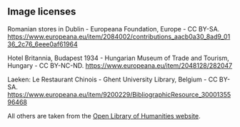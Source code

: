 ## Image licenses

Romanian stores in Dublin - Europeana Foundation, Europe - CC BY-SA.
https://www.europeana.eu/item/2084002/contributions_aacb0a30_8ad9_0136_2c76_6eee0af61964

Hotel Britannia, Budapest 1934 - Hungarian Museum of Trade and Tourism, Hungary - CC BY-NC-ND.
https://www.europeana.eu/item/2048128/282047

Laeken: Le Restaurant Chinois - Ghent University Library, Belgium - CC BY-SA.
https://www.europeana.eu/item/9200229/BibliographicResource_3000135596468

All others are taken from the [Open Library of Humanities
website](https://github.com/openlibhums/hourglass).
